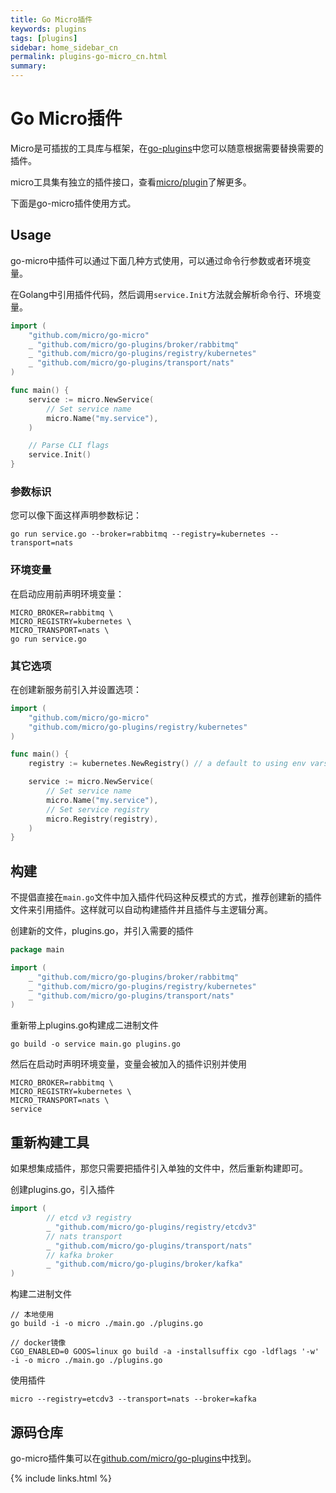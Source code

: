 ```yaml
---
title: Go Micro插件
keywords: plugins
tags: [plugins]
sidebar: home_sidebar_cn
permalink: plugins-go-micro_cn.html
summary: 
---
```


# Go Micro插件

Micro是可插拔的工具库与框架，在[go-plugins](https://github.com/micro/go-plugins)中您可以随意根据需要替换需要的插件。

micro工具集有独立的插件接口，查看[micro/plugin](https://github.com/micro/micro/tree/master/plugin)了解更多。

下面是go-micro插件使用方式。

## Usage

go-micro中插件可以通过下面几种方式使用，可以通过命令行参数或者环境变量。

在Golang中引用插件代码，然后调用`service.Init`方法就会解析命令行、环境变量。

```go
import (
	"github.com/micro/go-micro"
	_ "github.com/micro/go-plugins/broker/rabbitmq"
	_ "github.com/micro/go-plugins/registry/kubernetes"
	_ "github.com/micro/go-plugins/transport/nats"
)

func main() {
	service := micro.NewService(
		// Set service name
		micro.Name("my.service"),
	)

	// Parse CLI flags
	service.Init()
}
```

### 参数标识

您可以像下面这样声明参数标记：

```shell
go run service.go --broker=rabbitmq --registry=kubernetes --transport=nats
```

### 环境变量

在启动应用前声明环境变量：

```
MICRO_BROKER=rabbitmq \
MICRO_REGISTRY=kubernetes \ 
MICRO_TRANSPORT=nats \ 
go run service.go
```

### 其它选项

在创建新服务前引入并设置选项：

```go
import (
	"github.com/micro/go-micro"
	"github.com/micro/go-plugins/registry/kubernetes"
)

func main() {
	registry := kubernetes.NewRegistry() // a default to using env vars for master API

	service := micro.NewService(
		// Set service name
		micro.Name("my.service"),
		// Set service registry
		micro.Registry(registry),
	)
}
```

## 构建

不提倡直接在`main.go`文件中加入插件代码这种反模式的方式，推荐创建新的插件文件来引用插件。这样就可以自动构建插件并且插件与主逻辑分离。

创建新的文件，plugins.go，并引入需要的插件

```go
package main

import (
	_ "github.com/micro/go-plugins/broker/rabbitmq"
	_ "github.com/micro/go-plugins/registry/kubernetes"
	_ "github.com/micro/go-plugins/transport/nats"
)
```

重新带上plugins.go构建成二进制文件

```shell
go build -o service main.go plugins.go
```

然后在启动时声明环境变量，变量会被加入的插件识别并使用

```shell
MICRO_BROKER=rabbitmq \
MICRO_REGISTRY=kubernetes \
MICRO_TRANSPORT=nats \
service
```

## 重新构建工具

如果想集成插件，那您只需要把插件引入单独的文件中，然后重新构建即可。

创建plugins.go，引入插件

```go
import (
        // etcd v3 registry
        _ "github.com/micro/go-plugins/registry/etcdv3"
        // nats transport
        _ "github.com/micro/go-plugins/transport/nats"
        // kafka broker
        _ "github.com/micro/go-plugins/broker/kafka"
)
```

构建二进制文件

```shell
// 本地使用
go build -i -o micro ./main.go ./plugins.go

// docker镜像
CGO_ENABLED=0 GOOS=linux go build -a -installsuffix cgo -ldflags '-w' -i -o micro ./main.go ./plugins.go
```

使用插件

```shell
micro --registry=etcdv3 --transport=nats --broker=kafka
```

## 源码仓库

go-micro插件集可以在[github.com/micro/go-plugins](https://github.com/micro/go-plugins)中找到。

{% include links.html %}
